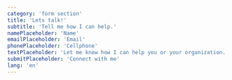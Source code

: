 ```yaml
---
category: 'form section'
title: 'Lets talk!'
subtitle: 'Tell me how I can help.'
namePlaceholder: 'Name'
emailPlaceholder: 'Email'
phonePlaceholder: 'Cellphone'
textPlaceholder: 'Let me know how I can help you or your organization.'
submitPlaceholder: 'Connect with me'
lang: 'en'
---
```

